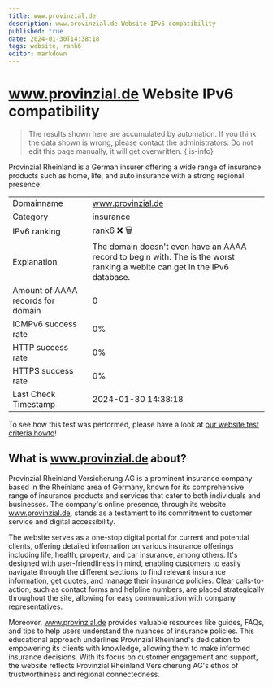 ```yaml
---
title: www.provinzial.de
description: www.provinzial.de Website IPv6 compatibility
published: true
date: 2024-01-30T14:38:18
tags: website, rank6
editor: markdown
---
```


# www.provinzial.de Website IPv6 compatibility

> The results shown here are accumulated by automation. If you think the data shown is wrong, please contact the administrators. 
> Do not edit this page manually, it will get overwritten.
{.is-info}

Provinzial Rheinland is a German insurer offering a wide range of insurance products such as home, life, and auto insurance with a strong regional presence.


|   |   |
| - | - |
| Domainname | www.provinzial.de
| Category | insurance |
| IPv6 ranking | rank6 :x: :wastebasket: |
| Explanation | The domain doesn't even have an AAAA record to begin with. The is the worst ranking a webite can get in the IPv6 database. |
| Amount of AAAA records for domain | 0 |
| ICMPv6 success rate | 0%|
| HTTP success rate | 0% |
| HTTPS success rate | 0% |
| Last Check Timestamp | 2024-01-30 14:38:18 |

To see how this test was performed, please have a look at [our website test criteria howto](/howto/testcriteria/website)!


## What is www.provinzial.de about?
Provinzial Rheinland Versicherung AG is a prominent insurance company based in the Rheinland area of Germany, known for its comprehensive range of insurance products and services that cater to both individuals and businesses. The company's online presence, through its website www.provinzial.de, stands as a testament to its commitment to customer service and digital accessibility.

The website serves as a one-stop digital portal for current and potential clients, offering detailed information on various insurance offerings including life, health, property, and car insurance, among others. It's designed with user-friendliness in mind, enabling customers to easily navigate through the different sections to find relevant insurance information, get quotes, and manage their insurance policies. Clear calls-to-action, such as contact forms and helpline numbers, are placed strategically throughout the site, allowing for easy communication with company representatives.

Moreover, www.provinzial.de provides valuable resources like guides, FAQs, and tips to help users understand the nuances of insurance policies. This educational approach underlines Provinzial Rheinland's dedication to empowering its clients with knowledge, allowing them to make informed insurance decisions. With its focus on customer engagement and support, the website reflects Provinzial Rheinland Versicherung AG's ethos of trustworthiness and regional connectedness.


